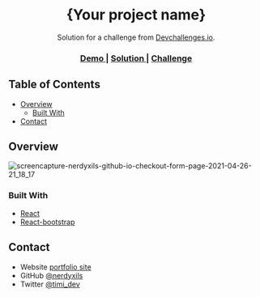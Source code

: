 
<!-- Please update value in the {}  -->

<h1 align="center">{Your project name}</h1>

<div align="center">
   Solution for a challenge from  <a href="http://devchallenges.io" target="_blank">Devchallenges.io</a>.
</div>

<div align="center">
  <h3>
    <a href="https://nerdyxils.github.io/checkout-form-page/">
      Demo
    </a>
    <span> | </span>
    <a href="https://{your-url-to-the-solution}">
      Solution
    </a>
    <span> | </span>
    <a href="https://devchallenges.io/challenges/0J1NxxGhOUYVqihwegfO">
      Challenge
    </a>
  </h3>
</div>

<!-- TABLE OF CONTENTS -->

## Table of Contents

- [Overview](#overview)
  - [Built With](#built-with)
- [Contact](#contact)

<!-- OVERVIEW -->

## Overview
![screencapture-nerdyxils-github-io-checkout-form-page-2021-04-26-21_18_17](https://user-images.githubusercontent.com/56302195/116145908-cd725880-a6d5-11eb-83c0-dc74488bdb4d.png)

### Built With

<!-- This section should list any major frameworks that you built your project using. Here are a few examples.-->

- [React](https://reactjs.org/)
- [React-bootstrap](https://react-bootstrap.github.io/)

## Contact

- Website [portfolio site](https://abiodun-silas.vercel.app/)
- GitHub [@nerdyxils](https://github.com/nerdyxils)
- Twitter [@timi_dev](https://twitter.com/timi_dev)
